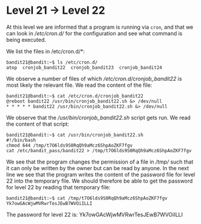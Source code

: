 # Level 21 &rarr; Level 22

At this level we are informed that a program is running via `cron`, and that we can look in */etc/cron.d/* for the configuration and see what command is being executed.

We list the files in /etc/cron.d/*:

```
bandit21@bandit:~$ ls /etc/cron.d/
atop  cronjob_bandit22  cronjob_bandit23  cronjob_bandit24
```

We observe a number of files of which */etc/cron.d/cronjob_bandit22* is most likely the relevant file.
We read the content of the file:

```
bandit21@bandit:~$ cat /etc/cron.d/cronjob_bandit22
@reboot bandit22 /usr/bin/cronjob_bandit22.sh &> /dev/null
* * * * * bandit22 /usr/bin/cronjob_bandit22.sh &> /dev/null
```

We observe that the */usr/bin/cronjob_bandit22.sh* script gets run.
We read the content of that script:

```
bandit21@bandit:~$ cat /usr/bin/cronjob_bandit22.sh 
#!/bin/bash
chmod 644 /tmp/t7O6lds9S0RqQh9aMcz6ShpAoZKF7fgv
cat /etc/bandit_pass/bandit22 > /tmp/t7O6lds9S0RqQh9aMcz6ShpAoZKF7fgv
```

We see that the program changes the permission of a file in */tmp/* such that it can only be written by the owner but can be read by anyone.
In the next line we see that the program writes the content of the password file for level 22 into the temporary file.
We should therefore be able to get the password for level 22 by reading that temporary file:

```
bandit21@bandit:~$ cat /tmp/t7O6lds9S0RqQh9aMcz6ShpAoZKF7fgv
Yk7owGAcWjwMVRwrTesJEwB7WVOiILLI
```

The password for level 22 is: Yk7owGAcWjwMVRwrTesJEwB7WVOiILLI
